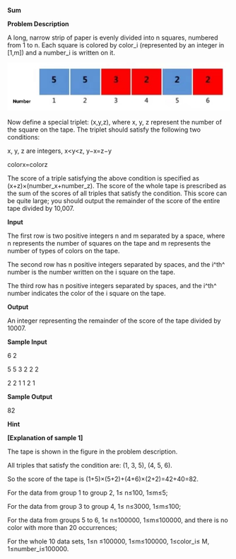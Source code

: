**Sum**

**Problem Description**

A long, narrow strip of paper is evenly divided into n squares, numbered from 1 to n. Each square is colored by color\_i (represented by an integer in \[1,m\]) and a number\_i is written on it.

![524385beb9bf018da46387714fbd642](media/image1.jpeg)

Now define a special triplet: (x,y,z), where x, y, z represent the number of the square on the tape. The triplet should satisfy the following two conditions:

x, y, z are integers, x\<y\<z, y−x=z−y

colorx=colorz

The score of a triple satisfying the above condition is specified as (x+z)×(number\_x+number\_z). The score of the whole tape is prescribed as the sum of the scores of all triples that satisfy the condition. This score can be quite large; you should output the remainder of the score of the entire tape divided by 10,007.

**Input**

The first row is two positive integers n and m separated by a space, where n represents the number of squares on the tape and m represents the number of types of colors on the tape.

The second row has n positive integers separated by spaces, and the i^th^ number is the number written on the i square on the tape.

The third row has n positive integers separated by spaces, and the i^th^ number indicates the color of the i square on the tape.

**Output**

An integer representing the remainder of the score of the tape divided by 10007.

**Sample Input**

6 2

5 5 3 2 2 2

2 2 1 1 2 1

**Sample Output**

82

**Hint**

**\[Explanation of sample 1\]**

The tape is shown in the figure in the problem description.

All triples that satisfy the condition are: (1, 3, 5), (4, 5, 6).

So the score of the tape is (1+5)×(5+2)+(4+6)×(2+2)=42+40=82.

For the data from group 1 to group 2, 1≤ n≤100, 1≤m≤5;

For the data from group 3 to group 4, 1≤ n≤3000, 1≤m≤100;

For the data from groups 5 to 6, 1≤ n≤100000, 1≤m≤100000, and there is no color with more than 20 occurrences;

For the whole 10 data sets, 1≤n ≤100000, 1≤m≤100000, 1≤color\_i≤ M, 1≤number\_i≤100000.
